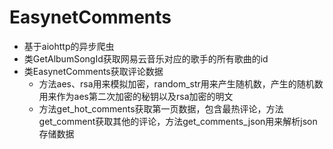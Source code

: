 # EasynetComments
* 基于aiohttp的异步爬虫
* 类GetAlbumSongId获取网易云音乐对应的歌手的所有歌曲的id
* 类EasynetComments获取评论数据
    * 方法aes、rsa用来模拟加密，random_str用来产生随机数，产生的随机数用来作为aes第二次加密的秘钥以及rsa加密的明文
    * 方法get_hot_comments获取第一页数据，包含最热评论，方法get_comment获取其他的评论，方法get_comments_json用来解析json存储数据
    
 